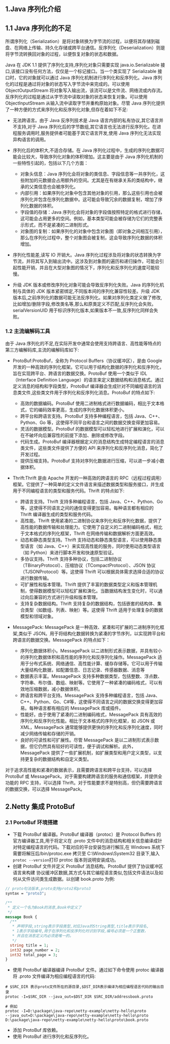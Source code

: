 ## 1.Java 序列化介绍

## 1.1 Java 序列化的不足

所谓序列化（Serialization）是将对象转换为字节流的过程，以便将其存储到磁盘、在网络上传输、持久化存储或跨平台通信。反序列化（Deserialization）则是将字节流转换回对象的过程，以便恢复对象的状态和数据。

Java 在 JDK 1.1 提供了序列化支持,序列化对象只需要实现 java.io.Serializable 接口,该接口没有任何方法，仅仅是一个标记接口。当一个类实现了 Serializable 接口时，它的对象就可以通过 Java 序列化机制进行序列化和反序列化。Java 序列化的过程是通过将对象的状态写入字节流中来完成的。可以使用 ObjectOutputStream 将对象写入输出流，该流可以是文件流、网络流或内存流。反序列化的过程是通过从字节流中读取对象的状态来恢复对象。可以使用 ObjectInputStream 从输入流中读取字节并重构原始对象。尽管 Java 序列化提供了一种方便的方式来序列化和反序列化对象,但存在着如下不足:

- 无法跨语言。由于 Java 反序列技术是 Java 语言内部的私有协议,其它语言并不支持,对于 Java 序列化后的字节数组,其它语言也无法进行反序列化。在进程服务调用时,服务提供者可能基于其它语言开发,使用 Java 序列化无法实现异构语言的调用。
- 序列化后的体积大,不适合存储。在 Java 序列化过程中，生成的序列化数据可能会比较大，导致序列化对象的体积增加。这主要是由于 Java 序列化机制的一些特性引起的，包括以下几个方面：

  - 对象头信息：Java 序列化会将对象的类信息、字段信息等一并序列化，这些附加的元数据会占用额外的空间。尤其是在有继承关系的类结构中，继承的父类信息也会被序列化。
  - 内部引用：如果序列化对象中包含其他对象的引用，那么这些引用也会被序列化并包含在序列化数据中。这可能会导致冗余的数据复制，增加了序列化数据的体积。
  - 字段值的存储：Java 序列化会将对象的字段值按照特定的格式进行存储，这可能会占用更多的空间。例如，基本类型可能会被存储为它们的完整表示形式，而不是紧凑的二进制形式。
  - 对象图的复制：如果序列化的对象中包含对象图（即对象之间相互引用），那么在序列化过程中，整个对象图会被复制，这会导致序列化数据的体积增加。

- 序列化性能差,读写 IO 开销大。Java 序列化过程涉及将对象的状态转换为字节流，并将其写入到输出流中。这涉及到对象图的遍历和递归操作，可能会引起性能开销，并且在大型对象图的情况下，序列化和反序列化的速度可能较慢。

- 升级 JDK 版本或修改序列化对象可能会导致反序列化失败。Java 的序列化机制与具体的 JDK 版本紧密绑定,不同版本间的序列化兼容性较差。升级 JDK 版本后,之前序列化的数据可能无法反序列化。如果对序列化类定义做了修改,比如增加/删除字段,修改类名等,那么和原类定义不匹配,反序列化会失败。serialVersionUID 用于标识序列化版本,如果版本不一致,反序列化同样会失败。

### 1.2 主流编解码工具

由于 Java 序列化的不足,在实际开发中通常会使用支持跨语言、高性能等特点的第三方编解码库,主流的编解码库如下:

- ProtoBuf:ProtoBuf，全称为 Protocol Buffers（协议缓冲区），是由 Google 开发的一种高效的序列化框架。它可以用于结构化数据的序列化和反序列化，旨在实现跨平台、跨语言的数据交换。ProtoBuf 使用一个类似于 IDL（Interface Definition Language）的语言来定义数据结构和消息格式。通过定义消息的结构和字段类型，ProtoBuf 编译器会生成针对不同编程语言的消息类文件,这些类文件用于序列化和反序列化消息。ProtoBuf 的特点如下:

  - 高效的数据编码。ProtoBuf 使用二进制格式进行数据编码，相比于文本格式，它的编码效率更高，生成的序列化数据体积更小。
  - 跨平台和跨语言支持。ProtoBuf 支持多种编程语言，包括 Java、C++、Python、Go 等，这使得不同平台和语言之间的数据交换变得更加容易。
  - 灵活的数据模型。ProtoBuf 的数据模型可以轻松地进行扩展和演化，可以在不破坏向后兼容性的前提下添加、删除或修改字段。
  - 代码生成。ProtoBuf 编译器根据定义的消息结构生成特定编程语言的消息类文件，这些类文件提供了方便的 API 来序列化和反序列化消息，简化了开发过程。
  - 提供压缩支持。ProtoBuf 支持对序列化数据进行压缩，可以进一步减小数据体积。

- Thrift:Thrift 是由 Apache 开发的一种高效的跨语言的 RPC（远程过程调用）框架。它提供了一种简单的定义文件语言来描述数据类型和服务接口，并生成用于不同编程语言的类型和服务代码。Thrift 的特点如下:

  - 跨语言支持。Thrift 支持多种编程语言，包括 Java、C++、Python、Go 等，这使得不同语言之间的通信变得更加容易。每种语言都有相应的 Thrift 编译器生成的类型和服务代码。
  - 高性能。Thrift 使用紧凑的二进制协议来序列化和反序列化数据，提供了高性能的数据传输和处理能力。它使用了自定义的二进制编码格式，相比于文本格式的序列化框架，Thrift 在网络传输和数据解析方面更高效。
  - 动态和静态类型支持。Thrift 支持动态和静态类型语言，可以使用静态类型语言（如 Java、C++）来实现高性能的服务，同时使用动态类型语言（如 Python）来进行脚本开发和快速原型验证。
  - 多协议支持。Thrift 支持多种协议，包括二进制协议（TBinaryProtocol）、压缩协议（TCompactProtocol）、JSON 协议（TJSONProtocol）等。这使得 Thrift 可以根据具体需求选择合适的协议进行数据传输。
  - 可扩展性和版本管理。Thrift 提供了丰富的数据类型定义和版本管理机制，使得数据模型可以轻松扩展和演化。当数据结构发生变化时，可以通过向后兼容的方式进行升级和版本管理。
  - 支持复杂数据结构。Thrift 支持复杂的数据结构，包括嵌套的结构体、集合类型（如数组、列表、映射）等。这使得 Thrift 适用于处理复杂的数据模型和领域对象。

- MessagePack: MessagePack 是一种高效、紧凑和可扩展的二进制序列化框架,类似于 JSON。用于将结构化数据转换为紧凑的字节序列，以实现跨平台和跨语言的数据交换。MessagePack 的特点如下：
  - 序列化数据体积小。MessagePack 以二进制形式表示数据，并具有较小的序列化数据体积和高性能的序列化和反序列化操作。MessagePack 适用于分布式系统、网络通信、高性能计算、缓存存储等。它可以用于传输大量结构化数据，如配置信息、日志记录、传感器数据、消息等
  - 数据表示丰富。MessagePack 支持多种数据类型，包括整数、浮点数、字符串、布尔值、数组、映射等。它使用了一种紧凑的编码格式，可以有效地压缩数据，减小数据体积。
  - 跨语言和跨平台支持。MessagePack 支持多种编程语言，包括 Java、C++、Python、Go、C#等，这使得不同语言之间的数据交换变得更加容易。每种语言都有相应的 MessagePack 库或插件。
  - 性能好。由于使用了紧凑的二进制编码格式，MessagePack 具有高效的序列化和反序列化性能。相比于文本格式的序列化框架，如 JSON 或 XML，MessagePack 通常能够提供更快的序列化和反序列化速度，同时减少网络传输和存储的开销。
  - 良好的可读性和可扩展性。尽管 MessagePack 是以二进制形式表示数据，但它仍然具有较好的可读性，便于调试和解析。此外，MessagePack 提供了一些扩展机制，如扩展类型和用户定义类型，以支持更复杂的数据结构和自定义类型。

对于追求高性能和紧凑的数据表示，且需要跨语言和跨平台支持，可以选择 ProtoBuf 或 MessagePack。对于需要构建跨语言的服务和通信框架，并提供全功能的 RPC 支持，可以选择 Thrift。对于性能要求不是特别高，但仍需要跨语言的数据交换，可以选择 MessagePack。

## 2.Netty 集成 ProtoBuf

### 2.1 PortoBuf 环境搭建

- 下载 ProtoBuf 编译器。ProtoBuf 编译器（protoc）是 Protocol Buffers 的官方编译器工具,用于将定义在 .proto 文件中的消息结构和相关信息编译成针对特定编程语言的代码。下载对应的平台安装包进行解压,在 Windows 系统下需要将解压后/bin/protoc.exe 拷贝至 C:\Windows\System32 目录下,输入`protoc --version`打印 protoc 版本则说明安装成功。
- 创建 ProtoBuf 文件并定义 ProtoBuf 消息结构。ProtoBuf 提供了协议缓冲区语言来构建 协议缓冲区数据,其方式与其它编程语言类似,包括文件语法以及如何从文件访问类生成数据。以创建 book.proto 为例:

```proto
// proto句法版本,proto支持proto2和proto3
syntax = "proto3";

/**
 * 定义一个名为Book的消息,Book中定义了
 */
message Book {
  /**
   * 声明字段,string表示字段类型,对应Java的String类型,title表示字段名,
   * 1表示字段编号,用于在序列化和反序列化时识别字段,编号必须是一个正整数，
   * 并且在消息定义内必须是唯一的。
   */
  string title = 1;
  int32 page_number = 2;
  int32 total_page = 3;
}
```

- 使用 ProtoBuf 编译器编译 ProtoBuf 文件。通过如下命令使用 protoc 编译器将 .proto 文件编译为相应编程语言的代码:

```shell
# $SRC_DIR 表示proto文件所在的源目录,$DST_DIR表示编译为相应编程语言代码的输出目录
protoc -I=$SRC_DIR --java_out=$DST_DIR $SRC_DIR/addressbook.proto

# 例如
protoc -I=D:\package\java-repo\netty-example\netty-hello\proto
--java_out=D:\package\java-repo\netty-example\netty-hello\proto D:\package\java-repo\netty-example\netty-hello\proto\book.proto
```

- 添加 ProtoBuf 库依赖。
- 使用 ProtoBuf 进行序列化和反序列化。
